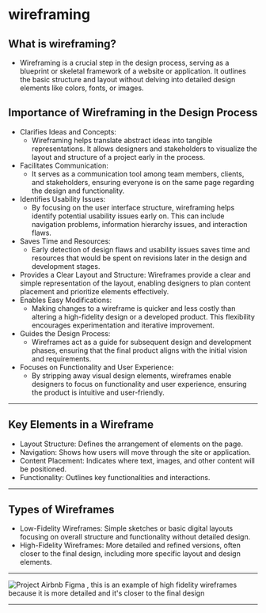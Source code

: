 # wireframing
## What is wireframing?
  * Wireframing is a crucial step in the design process, serving as a blueprint or skeletal framework of a website or application. It outlines the basic structure and layout without delving into detailed design elements like colors, fonts, or images.

## Importance of Wireframing in the Design Process
* Clarifies Ideas and Concepts:
    * Wireframing helps translate abstract ideas into tangible representations. It allows designers and stakeholders to visualize the layout and structure of a project early in the process.
* Facilitates Communication:
    * It serves as a communication tool among team members, clients, and stakeholders, ensuring everyone is on the same page regarding the design and functionality.
* Identifies Usability Issues:
    * By focusing on the user interface structure, wireframing helps identify potential usability issues early on. This can include navigation problems, information hierarchy issues, and interaction flaws.
* Saves Time and Resources:
    * Early detection of design flaws and usability issues saves time and resources that would be spent on revisions later in the design and development stages.
* Provides a Clear Layout and Structure:
    Wireframes provide a clear and simple representation of the layout, enabling designers to plan content placement and prioritize elements effectively.
* Enables Easy Modifications:
    * Making changes to a wireframe is quicker and less costly than altering a high-fidelity design or a developed product. This flexibility encourages experimentation and iterative improvement.
* Guides the Design Process:
    * Wireframes act as a guide for subsequent design and development phases, ensuring that the final product aligns with the initial vision and requirements.
* Focuses on Functionality and User Experience:
    * By stripping away visual design elements, wireframes enable designers to focus on functionality and user experience, ensuring the product is intuitive and user-friendly. 
___

## Key Elements in a Wireframe
  * Layout Structure: Defines the arrangement of elements on the page.
  * Navigation: Shows how users will move through the site or application.
  * Content Placement: Indicates where text, images, and other content will be positioned.
  * Functionality: Outlines key functionalities and interactions.
___

## Types of Wireframes
  * Low-Fidelity Wireframes: Simple sketches or basic digital layouts focusing on overall structure and functionality without detailed design.
  * High-Fidelity Wireframes: More detailed and refined versions, often closer to the final design, including more specific layout and design elements.  
___

![Project Airbnb Figma](https://www.figma.com/design/E2BRqdPcKkrnX6hLGPto8Z/Project-Airbnb?node-id=1-2) , this is an example of high fidelity wireframes because it is more detailed and it's closer to the final design
___



